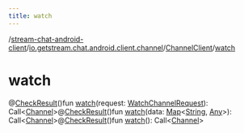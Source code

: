 ```yaml
---
title: watch
---
```

/[stream-chat-android-client](../../index.md)/[io.getstream.chat.android.client.channel](../index.md)/[ChannelClient](index.md)/[watch](watch.md)  
  
  
  
# watch  
@[CheckResult](https://developer.android.com/reference/kotlin/androidx/annotation/CheckResult.html)()fun [watch](watch.md)(request: [WatchChannelRequest](../../io.getstream.chat.android.client.api.models/WatchChannelRequest/index.md)): Call&lt;[Channel](../../io.getstream.chat.android.client.models/Channel/index.md)&gt;@[CheckResult](https://developer.android.com/reference/kotlin/androidx/annotation/CheckResult.html)()fun [watch](watch.md)(data: [Map](https://kotlinlang.org/api/latest/jvm/stdlib/kotlin.collections/-map/index.html)&lt;[String](https://kotlinlang.org/api/latest/jvm/stdlib/kotlin/-string/index.html), [Any](https://kotlinlang.org/api/latest/jvm/stdlib/kotlin/-any/index.html)&gt;): Call&lt;[Channel](../../io.getstream.chat.android.client.models/Channel/index.md)&gt;@[CheckResult](https://developer.android.com/reference/kotlin/androidx/annotation/CheckResult.html)()fun [watch](watch.md)(): Call&lt;[Channel](../../io.getstream.chat.android.client.models/Channel/index.md)&gt;
